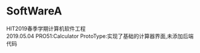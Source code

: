 # SoftWareA<Br/>
HIT2019春季学期计算机软件工程<Br/>
2019.05.04  PRO51:Calculator ProtoType:实现了基础的计算器界面,未添加后端代码<Br/>
